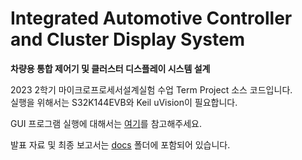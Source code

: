 # Integrated Automotive Controller and Cluster Display System

**차량용 통합 제어기 및 클러스터 디스플레이 시스템 설계**  

2023 2학기 마이크로프로세서설계실험 수업 Term Project 소스 코드입니다.  
실행을 위해서는 S32K144EVB와 Keil uVision이 필요합니다.  

GUI 프로그램 실행에 대해서는 [여기](https://github.com/lsin07/mcu_termproject/blob/main/GUI/README.md)를 참고해주세요.  

발표 자료 및 최종 보고서는 [docs](https://github.com/lsin07/mcu_termproject/tree/main/docs) 폴더에 포함되어 있습니다.